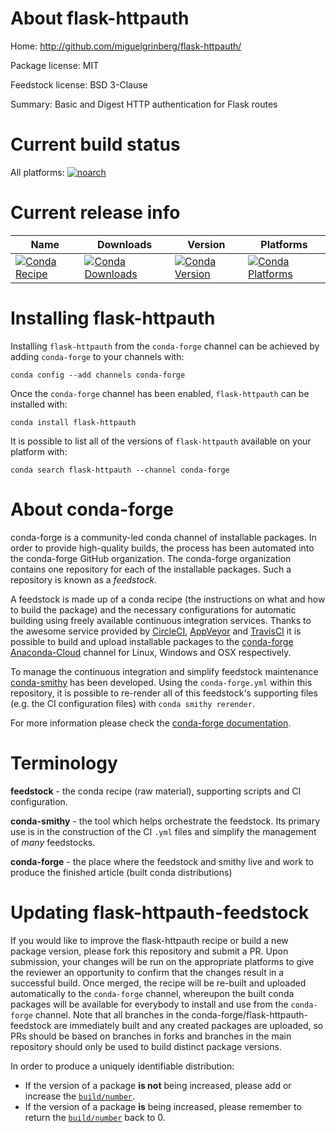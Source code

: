 About flask-httpauth
====================

Home: http://github.com/miguelgrinberg/flask-httpauth/

Package license: MIT

Feedstock license: BSD 3-Clause

Summary: Basic and Digest HTTP authentication for Flask routes



Current build status
====================

All platforms:
[![noarch](https://img.shields.io/circleci/project/github/conda-forge/flask-httpauth-feedstock/master.svg?label=noarch)](https://circleci.com/gh/conda-forge/flask-httpauth-feedstock)

Current release info
====================

| Name | Downloads | Version | Platforms |
| --- | --- | --- | --- |
| [![Conda Recipe](https://img.shields.io/badge/recipe-flask--httpauth-green.svg)](https://anaconda.org/conda-forge/flask-httpauth) | [![Conda Downloads](https://img.shields.io/conda/dn/conda-forge/flask-httpauth.svg)](https://anaconda.org/conda-forge/flask-httpauth) | [![Conda Version](https://img.shields.io/conda/vn/conda-forge/flask-httpauth.svg)](https://anaconda.org/conda-forge/flask-httpauth) | [![Conda Platforms](https://img.shields.io/conda/pn/conda-forge/flask-httpauth.svg)](https://anaconda.org/conda-forge/flask-httpauth) |

Installing flask-httpauth
=========================

Installing `flask-httpauth` from the `conda-forge` channel can be achieved by adding `conda-forge` to your channels with:

```
conda config --add channels conda-forge
```

Once the `conda-forge` channel has been enabled, `flask-httpauth` can be installed with:

```
conda install flask-httpauth
```

It is possible to list all of the versions of `flask-httpauth` available on your platform with:

```
conda search flask-httpauth --channel conda-forge
```


About conda-forge
=================

conda-forge is a community-led conda channel of installable packages.
In order to provide high-quality builds, the process has been automated into the
conda-forge GitHub organization. The conda-forge organization contains one repository
for each of the installable packages. Such a repository is known as a *feedstock*.

A feedstock is made up of a conda recipe (the instructions on what and how to build
the package) and the necessary configurations for automatic building using freely
available continuous integration services. Thanks to the awesome service provided by
[CircleCI](https://circleci.com/), [AppVeyor](http://www.appveyor.com/)
and [TravisCI](https://travis-ci.org/) it is possible to build and upload installable
packages to the [conda-forge](https://anaconda.org/conda-forge)
[Anaconda-Cloud](http://docs.anaconda.org/) channel for Linux, Windows and OSX respectively.

To manage the continuous integration and simplify feedstock maintenance
[conda-smithy](http://github.com/conda-forge/conda-smithy) has been developed.
Using the ``conda-forge.yml`` within this repository, it is possible to re-render all of
this feedstock's supporting files (e.g. the CI configuration files) with ``conda smithy rerender``.

For more information please check the [conda-forge documentation](https://conda-forge.org/docs/).

Terminology
===========

**feedstock** - the conda recipe (raw material), supporting scripts and CI configuration.

**conda-smithy** - the tool which helps orchestrate the feedstock.
                   Its primary use is in the construction of the CI ``.yml`` files
                   and simplify the management of *many* feedstocks.

**conda-forge** - the place where the feedstock and smithy live and work to
                  produce the finished article (built conda distributions)


Updating flask-httpauth-feedstock
=================================

If you would like to improve the flask-httpauth recipe or build a new
package version, please fork this repository and submit a PR. Upon submission,
your changes will be run on the appropriate platforms to give the reviewer an
opportunity to confirm that the changes result in a successful build. Once
merged, the recipe will be re-built and uploaded automatically to the
`conda-forge` channel, whereupon the built conda packages will be available for
everybody to install and use from the `conda-forge` channel.
Note that all branches in the conda-forge/flask-httpauth-feedstock are
immediately built and any created packages are uploaded, so PRs should be based
on branches in forks and branches in the main repository should only be used to
build distinct package versions.

In order to produce a uniquely identifiable distribution:
 * If the version of a package **is not** being increased, please add or increase
   the [``build/number``](http://conda.pydata.org/docs/building/meta-yaml.html#build-number-and-string).
 * If the version of a package **is** being increased, please remember to return
   the [``build/number``](http://conda.pydata.org/docs/building/meta-yaml.html#build-number-and-string)
   back to 0.